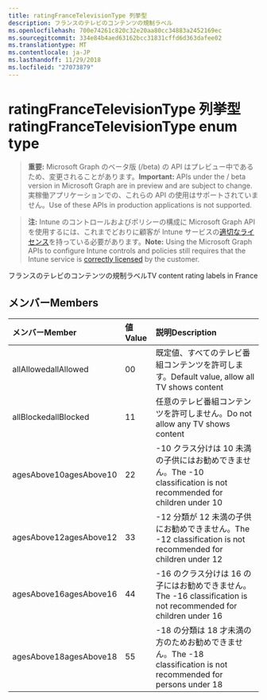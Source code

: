 ```yaml
---
title: ratingFranceTelevisionType 列挙型
description: フランスのテレビのコンテンツの規制ラベル
ms.openlocfilehash: 700e74261c820c32e20aa80cc34883a2452169ec
ms.sourcegitcommit: 334e84b4aed63162bcc31831cffd6d363dafee02
ms.translationtype: MT
ms.contentlocale: ja-JP
ms.lasthandoff: 11/29/2018
ms.locfileid: "27073879"
---
```

# <a name="ratingfrancetelevisiontype-enum-type"></a><span data-ttu-id="724ea-103">ratingFranceTelevisionType 列挙型</span><span class="sxs-lookup"><span data-stu-id="724ea-103">ratingFranceTelevisionType enum type</span></span>

> <span data-ttu-id="724ea-104">**重要:** Microsoft Graph のベータ版 (/beta) の API はプレビュー中であるため、変更されることがあります。</span><span class="sxs-lookup"><span data-stu-id="724ea-104">**Important:** APIs under the / beta version in Microsoft Graph are in preview and are subject to change.</span></span> <span data-ttu-id="724ea-105">実稼働アプリケーションでの、これらの API の使用はサポートされていません。</span><span class="sxs-lookup"><span data-stu-id="724ea-105">Use of these APIs in production applications is not supported.</span></span>

> <span data-ttu-id="724ea-106">**注:** Intune のコントロールおよびポリシーの構成に Microsoft Graph API を使用するには、これまでどおりに顧客が Intune サービスの[適切なライセンス](https://go.microsoft.com/fwlink/?linkid=839381)を持っている必要があります。</span><span class="sxs-lookup"><span data-stu-id="724ea-106">**Note:** Using the Microsoft Graph APIs to configure Intune controls and policies still requires that the Intune service is [correctly licensed](https://go.microsoft.com/fwlink/?linkid=839381) by the customer.</span></span>

<span data-ttu-id="724ea-107">フランスのテレビのコンテンツの規制ラベル</span><span class="sxs-lookup"><span data-stu-id="724ea-107">TV content rating labels in France</span></span>
## <a name="members"></a><span data-ttu-id="724ea-108">メンバー</span><span class="sxs-lookup"><span data-stu-id="724ea-108">Members</span></span>
|<span data-ttu-id="724ea-109">メンバー</span><span class="sxs-lookup"><span data-stu-id="724ea-109">Member</span></span>|<span data-ttu-id="724ea-110">値</span><span class="sxs-lookup"><span data-stu-id="724ea-110">Value</span></span>|<span data-ttu-id="724ea-111">説明</span><span class="sxs-lookup"><span data-stu-id="724ea-111">Description</span></span>|
|:---|:---|:---|
|<span data-ttu-id="724ea-112">allAllowed</span><span class="sxs-lookup"><span data-stu-id="724ea-112">allAllowed</span></span>|<span data-ttu-id="724ea-113">0</span><span class="sxs-lookup"><span data-stu-id="724ea-113">0</span></span>|<span data-ttu-id="724ea-114">既定値、すべてのテレビ番組コンテンツを許可します。</span><span class="sxs-lookup"><span data-stu-id="724ea-114">Default value, allow all TV shows content</span></span>|
|<span data-ttu-id="724ea-115">allBlocked</span><span class="sxs-lookup"><span data-stu-id="724ea-115">allBlocked</span></span>|<span data-ttu-id="724ea-116">1</span><span class="sxs-lookup"><span data-stu-id="724ea-116">1</span></span>|<span data-ttu-id="724ea-117">任意のテレビ番組コンテンツを許可しません。</span><span class="sxs-lookup"><span data-stu-id="724ea-117">Do not allow any TV shows content</span></span>|
|<span data-ttu-id="724ea-118">agesAbove10</span><span class="sxs-lookup"><span data-stu-id="724ea-118">agesAbove10</span></span>|<span data-ttu-id="724ea-119">2</span><span class="sxs-lookup"><span data-stu-id="724ea-119">2</span></span>|<span data-ttu-id="724ea-120">-10 クラス分けは 10 未満の子供にはお勧めできません。</span><span class="sxs-lookup"><span data-stu-id="724ea-120">The -10 classification is not recommended for children under 10</span></span>|
|<span data-ttu-id="724ea-121">agesAbove12</span><span class="sxs-lookup"><span data-stu-id="724ea-121">agesAbove12</span></span>|<span data-ttu-id="724ea-122">3</span><span class="sxs-lookup"><span data-stu-id="724ea-122">3</span></span>|<span data-ttu-id="724ea-123">-12 分類が 12 未満の子供にお勧めできません。</span><span class="sxs-lookup"><span data-stu-id="724ea-123">The -12 classification is not recommended for children under 12</span></span>|
|<span data-ttu-id="724ea-124">agesAbove16</span><span class="sxs-lookup"><span data-stu-id="724ea-124">agesAbove16</span></span>|<span data-ttu-id="724ea-125">4</span><span class="sxs-lookup"><span data-stu-id="724ea-125">4</span></span>|<span data-ttu-id="724ea-126">-16 のクラス分けは 16 の子にはお勧めできません。</span><span class="sxs-lookup"><span data-stu-id="724ea-126">The -16 classification is not recommended for children under 16</span></span>|
|<span data-ttu-id="724ea-127">agesAbove18</span><span class="sxs-lookup"><span data-stu-id="724ea-127">agesAbove18</span></span>|<span data-ttu-id="724ea-128">5</span><span class="sxs-lookup"><span data-stu-id="724ea-128">5</span></span>|<span data-ttu-id="724ea-129">-18 の分類は 18 才未満の方のためお勧めできません。</span><span class="sxs-lookup"><span data-stu-id="724ea-129">The -18 classification is not recommended for persons under 18</span></span>|





